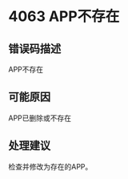 # 4063 APP不存在<a name="dgc_01_315"></a>

## 错误码描述<a name="zh-cn_topic_0000001160918959_se842c39d44ee45e587ca36bb50cf37c7"></a>

APP不存在

## 可能原因<a name="zh-cn_topic_0000001160918959_s658a289c6be04e6d8c6bee691c1aaa2e"></a>

APP已删除或不存在

## 处理建议<a name="zh-cn_topic_0000001160918959_section192884102474"></a>

检查并修改为存在的APP。

